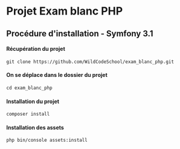 
Projet Exam blanc PHP
==========

## Procédure d'installation - Symfony 3.1

#### Récupération du projet
```
git clone https://github.com/WildCodeSchool/exam_blanc_php.git
```
#### On se déplace dans le dossier du projet
```
cd exam_blanc_php
```
#### Installation du projet
```
composer install
```
#### Installation des assets
```
php bin/console assets:install 
```

